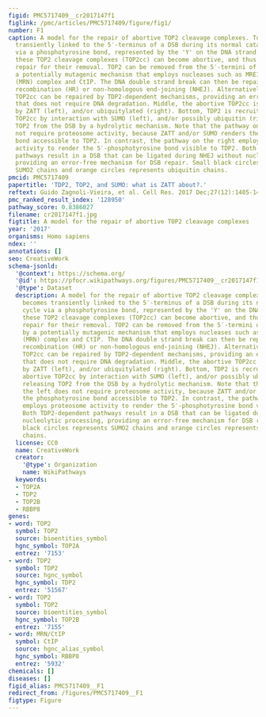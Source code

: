 ```yaml
---
figid: PMC5717409__cr2017147f1
figlink: /pmc/articles/PMC5717409/figure/fig1/
number: F1
caption: A model for the repair of abortive TOP2 cleavage complexes. Top, TOP2 becomes
  transiently linked to the 5′-terminus of a DSB during its normal catalytic cycle
  via a phosphotyrosine bond, represented by the 'Y' on the DNA strand. Occasionally,
  these TOP2 cleavage complexes (TOP2cc) can become abortive, and thus require DSB
  repair for their removal. TOP2 can be removed from the 5′-termini of the DSBs by
  a potentially mutagenic mechanism that employs nucleases such as MRE11/RAD50/NBS1
  (MRN) complex and CtIP. The DNA double strand break can then be repaired by homologous
  recombination (HR) or non-homologous end-joining (NHEJ). Alternatively, abortive
  TOP2cc can be repaired by TDP2-dependent mechanisms, providing an error-free route
  that does not require DNA degradation. Middle, the abortive TOP2cc is sumoylated
  by ZATT (left), and/or ubiquitylated (right). Bottom, TDP2 is recruited to the abortive
  TOP2cc by interaction with SUMO (left), and/or possibly ubiquitin (right), releasing
  TOP2 from the DSB by a hydrolytic mechanism. Note that the pathway on the left does
  not require proteosome activity, because ZATT and/or SUMO renders the phosphotyrosine
  bond accessible to TDP2. In contrast, the pathway on the right employs proteosome
  activity to render the 5′-phosphotyrosine bond visible to TDP2. Both TDP2-dependent
  pathways result in a DSB that can be ligated during NHEJ without nucleolytic processing,
  providing an error-free mechanism for DSB repair. Small black circles represents
  SUMO2 chains and orange circles represents ubiquitin chains.
pmcid: PMC5717409
papertitle: 'TDP2, TOP2, and SUMO: what is ZATT about?.'
reftext: Guido Zagnoli-Vieira, et al. Cell Res. 2017 Dec;27(12):1405-1406.
pmc_ranked_result_index: '128950'
pathway_score: 0.8386027
filename: cr2017147f1.jpg
figtitle: A model for the repair of abortive TOP2 cleavage complexes
year: '2017'
organisms: Homo sapiens
ndex: ''
annotations: []
seo: CreativeWork
schema-jsonld:
  '@context': https://schema.org/
  '@id': https://pfocr.wikipathways.org/figures/PMC5717409__cr2017147f1.html
  '@type': Dataset
  description: A model for the repair of abortive TOP2 cleavage complexes. Top, TOP2
    becomes transiently linked to the 5′-terminus of a DSB during its normal catalytic
    cycle via a phosphotyrosine bond, represented by the 'Y' on the DNA strand. Occasionally,
    these TOP2 cleavage complexes (TOP2cc) can become abortive, and thus require DSB
    repair for their removal. TOP2 can be removed from the 5′-termini of the DSBs
    by a potentially mutagenic mechanism that employs nucleases such as MRE11/RAD50/NBS1
    (MRN) complex and CtIP. The DNA double strand break can then be repaired by homologous
    recombination (HR) or non-homologous end-joining (NHEJ). Alternatively, abortive
    TOP2cc can be repaired by TDP2-dependent mechanisms, providing an error-free route
    that does not require DNA degradation. Middle, the abortive TOP2cc is sumoylated
    by ZATT (left), and/or ubiquitylated (right). Bottom, TDP2 is recruited to the
    abortive TOP2cc by interaction with SUMO (left), and/or possibly ubiquitin (right),
    releasing TOP2 from the DSB by a hydrolytic mechanism. Note that the pathway on
    the left does not require proteosome activity, because ZATT and/or SUMO renders
    the phosphotyrosine bond accessible to TDP2. In contrast, the pathway on the right
    employs proteosome activity to render the 5′-phosphotyrosine bond visible to TDP2.
    Both TDP2-dependent pathways result in a DSB that can be ligated during NHEJ without
    nucleolytic processing, providing an error-free mechanism for DSB repair. Small
    black circles represents SUMO2 chains and orange circles represents ubiquitin
    chains.
  license: CC0
  name: CreativeWork
  creator:
    '@type': Organization
    name: WikiPathways
  keywords:
  - TOP2A
  - TDP2
  - TOP2B
  - RBBP8
genes:
- word: TOP2
  symbol: TOP2
  source: bioentities_symbol
  hgnc_symbol: TOP2A
  entrez: '7153'
- word: TDP2
  symbol: TDP2
  source: hgnc_symbol
  hgnc_symbol: TDP2
  entrez: '51567'
- word: TOP2
  symbol: TOP2
  source: bioentities_symbol
  hgnc_symbol: TOP2B
  entrez: '7155'
- word: MRN/CtIP
  symbol: CtIP
  source: hgnc_alias_symbol
  hgnc_symbol: RBBP8
  entrez: '5932'
chemicals: []
diseases: []
figid_alias: PMC5717409__F1
redirect_from: /figures/PMC5717409__F1
figtype: Figure
---
```


